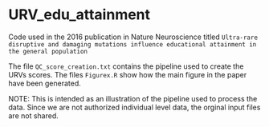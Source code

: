 # URV_edu_attainment
Code used in the 2016 publication in Nature Neuroscience titled `Ultra-rare disruptive and damaging mutations influence educational attainment in the general population`

The file `QC_score_creation.txt` contains the pipeline used to create the URVs scores.
The files `Figurex.R` show how the main figure in the paper have been generated.

NOTE:
This is intended as an illustration of the pipeline used to process the data. Since we are not authorized individual level data, the orginal input files are not shared.
